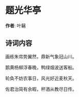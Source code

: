# 题光华亭

**作者**: 叶簵

## 诗词内容

画栋朱帘势翼然，鼎新气象冠山川。

鹅黄杨柳浮春晚，鸭绿烟波送客船。

轮奂不妨农事日，风光好近麦秋天。

佐君治简有余暇，杯酒从教尽日传。

